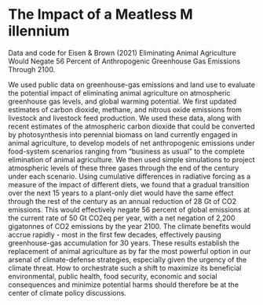 # The Impact of a Meatless M illennium

Data and code for Eisen &amp; Brown (2021) Eliminating Animal Agriculture Would Negate 56 Percent of Anthropogenic Greenhouse Gas Emissions Through 2100.

We used public data on greenhouse-gas emissions and land use to evaluate the potential impact of eliminating animal agriculture on atmospheric greenhouse gas levels, and global warming potential. We first updated estimates of carbon dioxide, methane, and nitrous oxide emissions from livestock and livestock feed production. We used these data, along with recent estimates of the atmospheric carbon dioxide that could be converted by photosynthesis into perennial biomass on land currently engaged in animal agriculture, to develop models of net anthropogenic emissions under food-system scenarios ranging from “business as usual” to the complete elimination of animal agriculture. We then used simple simulations to project atmospheric levels of these three gases through the end of the century under each scenario. Using cumulative differences in radiative forcing as a measure of the impact of different diets, we found that a gradual transition over the next 15 years to a plant-only diet would have the same effect through the rest of the century as an annual reduction of 28 Gt of CO2 emissions. This would effectively negate 56 percent of global emissions at the current rate of 50 Gt CO2eq per year, with a net negation of 2,200 gigatonnes of CO2 emissions by the year 2100. The climate benefits would accrue rapidly - most in the first few decades, effectively pausing greenhouse-gas accumulation for 30 years. These results establish the replacement of animal agriculture as by far the most powerful option in our arsenal of climate-defense strategies, especially given the urgency of the climate threat. How to orchestrate such a shift to maximize its beneficial environmental, public health, food security, economic and social consequences and minimize potential harms should therefore be at the center of climate policy discussions.
